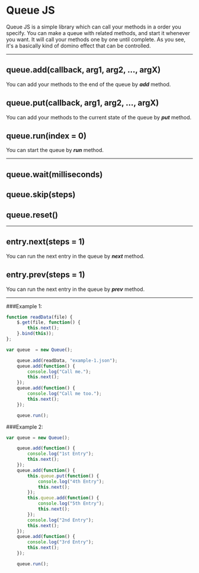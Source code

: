 Queue JS
========
Queue JS is a simple library which can call your methods in a order you specify. You can make a queue with related methods, and start it whenever you want. It will call your methods one by one until complete. As you see, it's a basically kind of domino effect that can be controlled.

---

queue.add(callback, arg1, arg2, ..., argX)
------------------------------------------
You can add your methods to the end of the queue by ***add*** method.

queue.put(callback, arg1, arg2, ..., argX)
------------------------------------------
You can add your methods to the current state of the queue by ***put*** method.

queue.run(index = 0)
-----------
You can start the queue by ***run*** method.

---

queue.wait(milliseconds)
------------------------

queue.skip(steps)
------------------------

queue.reset()
------------------------

---

entry.next(steps = 1)
------------
You can run the next entry in the queue by  ***next*** method.

entry.prev(steps = 1)
------------
You can run the next entry in the queue by  ***prev*** method.

---

###Example 1:
```js
function readData(file) {
    $.get(file, function() {
        this.next();
    }.bind(this));
};

var queue  = new Queue();

    queue.add(readData, "example-1.json");
    queue.add(function() {
        console.log("Call me.");
        this.next();
    });
    queue.add(function() {
        console.log("Call me too.");
        this.next();
    });

    queue.run();
```

###Example 2:
```js
var queue = new Queue();

    queue.add(function() {
        console.log("1st Entry");
        this.next();
    });
    queue.add(function() {
        this.queue.put(function() {
            console.log("4th Entry");
            this.next();
        });
        this.queue.add(function() {
            console.log("5th Entry");
            this.next();
        });
        console.log("2nd Entry");
        this.next();
    });
    queue.add(function() {
        console.log("3rd Entry");
        this.next();
    });

    queue.run();
```
